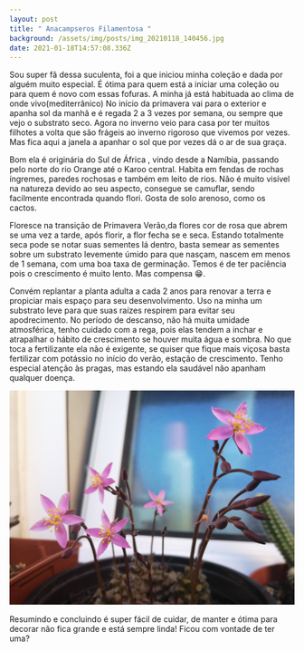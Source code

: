 ```yaml
---
layout: post
title: " Anacampseros Filamentosa "
background: /assets/img/posts/img_20210118_140456.jpg
date: 2021-01-18T14:57:08.336Z
---
```



 Sou super fã dessa suculenta, foi a que iniciou minha coleção e dada por alguém muito especial. É ótima para quem está a iniciar uma coleção ou para quem é novo com essas fofuras.
A minha já está habituada ao clima de onde vivo(mediterrânico)
No início da primavera vai para o exterior e apanha sol da manhã e é regada 2 a 3 vezes por semana, ou sempre que vejo o substrato seco. Agora no inverno veio para casa por ter muitos filhotes a volta que são frágeis ao inverno rigoroso que vivemos por vezes. Mas fica aqui a janela a apanhar o sol que por vezes dá o ar de sua graça. 


Bom ela é originária do Sul de África , vindo desde a Namíbia, passando pelo norte do rio Orange até o Karoo central. Habita em fendas de rochas íngremes, paredes rochosas e também em leito de rios. Não é muito visível na natureza devido ao seu aspecto, consegue se camuflar, sendo facilmente encontrada quando flori. Gosta de solo arenoso, como os cactos.

 Floresce na transição de Primavera Verão,da flores cor de rosa que abrem se uma vez a tarde, após florir, a flor fecha se e seca. Estando totalmente seca pode se notar suas sementes lá dentro, basta semear as sementes sobre um substrato levemente úmido para que nasçam, nascem em menos de 1 semana, com uma boa taxa de germinação. Temos é de ter paciência pois o crescimento é muito lento. Mas compensa 😁. 

Convém replantar a planta adulta a cada 2 anos para renovar a terra e propiciar mais espaço para seu desenvolvimento. Uso na minha um substrato leve para que suas raízes respirem para evitar seu apodrecimento. No período de descanso, não há muita umidade atmosférica, tenho cuidado com a rega, pois elas tendem a inchar e atrapalhar o hábito de crescimento se houver muita água e sombra. No que toca a fertilizante ela não é exigente, se quiser que fique mais viçosa basta fertilizar com potássio no início do verão, estação de crescimento. Tenho especial atenção às pragas, mas estando ela saudável não apanham qualquer doença. 

![](/assets/img/posts/img_20200706_174551-1-.jpg)


Resumindo e concluindo é super fácil de cuidar, de manter e ótima para decorar não fica grande e está sempre linda! 
Ficou com vontade de ter uma?